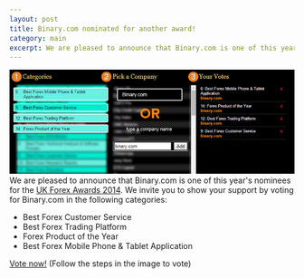 ```yaml
---
layout: post
title: Binary.com nominated for another award!
category: main
excerpt: We are pleased to announce that Binary.com is one of this year's nominees for the UK Forex Awards 2014.
---
```


![](/post_images/7799451_orig.jpg)
We are pleased to announce that Binary.com is one of this year's nominees for the [UK Forex Awards 2014](http://info.binary.com/ukfxaward14). We invite you to show your support by voting for Binary.com in the following categories:

* Best Forex Customer Service
* Best Forex Trading Platform
* Forex Product of the Year
* Best Forex Mobile Phone & Tablet Application


[Vote now!](http://info.binary.com/ukfxaward14) (Follow the steps in the image to vote)
